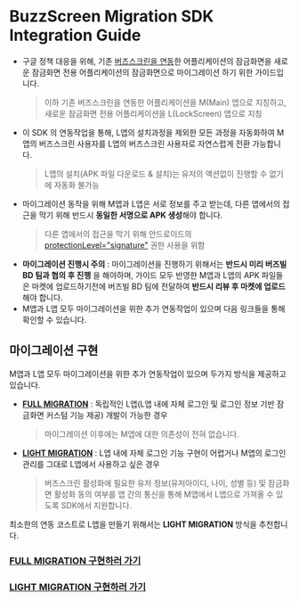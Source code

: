 # BuzzScreen Migration SDK Integration Guide
- 구글 정책 대응을 위해, 기존 [버즈스크린을 연동](https://github.com/Buzzvil/buzzscreen-sdk-publisher)한 어플리케이션의 잠금화면을 새로운 잠금화면 전용 어플리케이션의 잠금화면으로 마이그레이션 하기 위한 가이드입니다.
    > 이하 기존 버즈스크린을 연동한 어플리케이션을 M(Main) 앱으로 지칭하고, 새로운 잠금화면 전용 어플리케이션을 L(LockScreen) 앱으로 지칭 
- 이 SDK 의 연동작업을 통해, L앱의 설치과정을 제외한 모든 과정을 자동화하여 M앱의 버즈스크린 사용자를 L앱의 버즈스크린 사용자로 자연스럽게 전환 가능합니다.
    > L앱의 설치(APK 파일 다운로드 & 설치)는 유저의 액션없이 진행할 수 없기에 자동화 불가능
- 마이그레이션 동작을 위해 M앱과 L앱은 서로 정보를 주고 받는데, 다른 앱에서의 접근을 막기 위해 반드시 **동일한 서명으로 APK 생성**해야 합니다.
    > 다른 앱에서의 접근을 막기 위해 안드로이드의 [protectionLevel="signature"](https://developer.android.com/guide/topics/manifest/permission-element.html#plevel) 권한 사용을 위함
- **마이그레이션 진행시 주의** : 마이그레이션을 진행하기 위해서는 **반드시 미리 버즈빌 BD 팀과 협의 후 진행** 을 해야하며, 가이드 모두 반영한 M앱과 L앱의 APK 파일들은 마켓에 업로드하기전에 버즈빌 BD 팀에 전달하여 **반드시 리뷰 후 마켓에 업로드**해야 합니다.
- M앱과 L앱 모두 마이그레이션을 위한 추가 연동작업이 있으며 다음 링크들을 통해 확인할 수 있습니다.
 
## 마이그레이션 구현
M앱과 L앱 모두 마이그레이션을 위한 추가 연동작업이 있으며 두가지 방식을 제공하고 있습니다.
- [**FULL MIGRATION**](FULL-MIGRATION.md) : 독립적인 L앱(L앱 내에 자체 로그인 및 로그인 정보 기반 잠금화면 커스텀 기능 제공) 개발이 가능한 경우
    > 마이그레이션 이후에는 M앱에 대한 의존성이 전혀 없습니다.
- [**LIGHT MIGRATION**](LIGHT-MIGRATION.md) : L앱 내에 자체 로그인 기능 구현이 어렵거나 M앱의 로그인 관리를 그대로 L앱에서 사용하고 싶은 경우
    > 버즈스크린 활성화에 필요한 유저 정보(유저아이디, 나이, 성별 등) 및 잠금화면 활성화 동의 여부를 앱 간의 통신을 통해 M앱에서 L앱으로 가져올 수 있도록 SDK에서 지원합니다. 

최소한의 연동 코스트로 L앱을 만들기 위해서는 **LIGHT MIGRATION** 방식을 추천합니다. 

### [FULL MIGRATION 구현하러 가기](FULL-MIGRATION.md)
### [LIGHT MIGRATION 구현하러 가기](LIGHT-MIGRATION.md)
